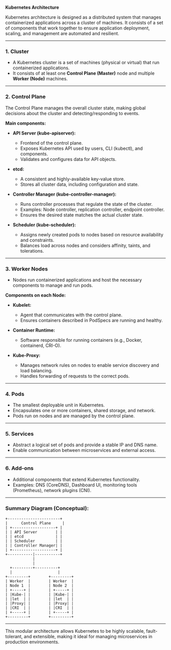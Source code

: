 **Kubernetes Architecture**

Kubernetes architecture is designed as a distributed system that manages containerized applications across a cluster of machines. It consists of a set of components that work together to ensure application deployment, scaling, and management are automated and resilient.

---

### 1. **Cluster**

* A Kubernetes cluster is a set of machines (physical or virtual) that run containerized applications.
* It consists of at least one **Control Plane (Master)** node and multiple **Worker (Node)** machines.

---

### 2. **Control Plane**

The Control Plane manages the overall cluster state, making global decisions about the cluster and detecting/responding to events.

**Main components:**

* **API Server (kube-apiserver):**

  * Frontend of the control plane.
  * Exposes Kubernetes API used by users, CLI (kubectl), and components.
  * Validates and configures data for API objects.

* **etcd:**

  * A consistent and highly-available key-value store.
  * Stores all cluster data, including configuration and state.

* **Controller Manager (kube-controller-manager):**

  * Runs controller processes that regulate the state of the cluster.
  * Examples: Node controller, replication controller, endpoint controller.
  * Ensures the desired state matches the actual cluster state.

* **Scheduler (kube-scheduler):**

  * Assigns newly created pods to nodes based on resource availability and constraints.
  * Balances load across nodes and considers affinity, taints, and tolerations.

---

### 3. **Worker Nodes**

* Nodes run containerized applications and host the necessary components to manage and run pods.

**Components on each Node:**

* **Kubelet:**

  * Agent that communicates with the control plane.
  * Ensures containers described in PodSpecs are running and healthy.

* **Container Runtime:**

  * Software responsible for running containers (e.g., Docker, containerd, CRI-O).

* **Kube-Proxy:**

  * Manages network rules on nodes to enable service discovery and load balancing.
  * Handles forwarding of requests to the correct pods.

---

### 4. **Pods**

* The smallest deployable unit in Kubernetes.
* Encapsulates one or more containers, shared storage, and network.
* Pods run on nodes and are managed by the control plane.

---

### 5. **Services**

* Abstract a logical set of pods and provide a stable IP and DNS name.
* Enable communication between microservices and external access.

---

### 6. **Add-ons**

* Additional components that extend Kubernetes functionality.
* Examples: DNS (CoreDNS), Dashboard UI, monitoring tools (Prometheus), network plugins (CNI).

---

### Summary Diagram (Conceptual):

```
+-----------------------+
|      Control Plane     |
| +-------------------+ |
| | API Server        | |
| | etcd              | |
| | Scheduler         | |
| | Controller Manager| |
| +-------------------+ |
+-----------|-----------+
            |
            |
  +---------+----------+
  |                    |
+---------+        +---------+
| Worker  |        | Worker  |
| Node 1  |        | Node 2  |
| +-----+ |        | +-----+ |
| |Kube-| |        | |Kube-| |
| |let  | |        | |let  | |
| |Proxy| |        | |Proxy| |
| |CRI  | |        | |CRI  | |
| +-----+ |        | +-----+ |
+---------+        +---------+
```

---

This modular architecture allows Kubernetes to be highly scalable, fault-tolerant, and extensible, making it ideal for managing microservices in production environments.
